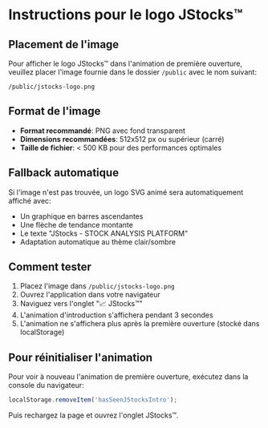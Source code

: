 # Instructions pour le logo JStocks™

## Placement de l'image

Pour afficher le logo JStocks™ dans l'animation de première ouverture, veuillez placer l'image fournie dans le dossier `/public` avec le nom suivant:

```
/public/jstocks-logo.png
```

## Format de l'image

- **Format recommandé**: PNG avec fond transparent
- **Dimensions recommandées**: 512x512 px ou supérieur (carré)
- **Taille de fichier**: < 500 KB pour des performances optimales

## Fallback automatique

Si l'image n'est pas trouvée, un logo SVG animé sera automatiquement affiché avec:
- Un graphique en barres ascendantes
- Une flèche de tendance montante
- Le texte "JStocks - STOCK ANALYSIS PLATFORM"
- Adaptation automatique au thème clair/sombre

## Comment tester

1. Placez l'image dans `/public/jstocks-logo.png`
2. Ouvrez l'application dans votre navigateur
3. Naviguez vers l'onglet "📈 JStocks™"
4. L'animation d'introduction s'affichera pendant 3 secondes
5. L'animation ne s'affichera plus après la première ouverture (stocké dans localStorage)

## Pour réinitialiser l'animation

Pour voir à nouveau l'animation de première ouverture, exécutez dans la console du navigateur:

```javascript
localStorage.removeItem('hasSeenJStocksIntro');
```

Puis rechargez la page et ouvrez l'onglet JStocks™.
